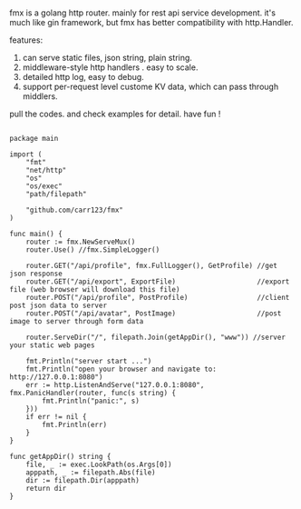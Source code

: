 
# 
fmx is a golang http router. mainly for rest api service development.  it's much like gin framework, but fmx has better compatibility 
with http.Handler.

features:  
1. can serve static files, json string, plain string.   
2. middleware-style http handlers . easy to scale.   
3. detailed http log, easy to debug.   
4. support per-request level custome KV data, which can pass through middlers.   

pull the codes. and check examples for detail. have fun !   


<pre><code>
package main

import (
	"fmt"
	"net/http"
	"os"
	"os/exec"
	"path/filepath"

	"github.com/carr123/fmx"
)

func main() {
	router := fmx.NewServeMux()
	router.Use() //fmx.SimpleLogger()

	router.GET("/api/profile", fmx.FullLogger(), GetProfile) //get json response
	router.GET("/api/export", ExportFile)                    //export file (web browser will download this file)
	router.POST("/api/profile", PostProfile)                 //client post json data to server
	router.POST("/api/avatar", PostImage)                    //post image to server through form data

	router.ServeDir("/", filepath.Join(getAppDir(), "www")) //server your static web pages

	fmt.Println("server start ...")
	fmt.Println("open your browser and navigate to: http://127.0.0.1:8080")
	err := http.ListenAndServe("127.0.0.1:8080", fmx.PanicHandler(router, func(s string) {
		fmt.Println("panic:", s)
	}))
	if err != nil {
		fmt.Println(err)
	}
}

func getAppDir() string {
	file, _ := exec.LookPath(os.Args[0])
	apppath, _ := filepath.Abs(file)
	dir := filepath.Dir(apppath)
	return dir
}



</code></pre>

